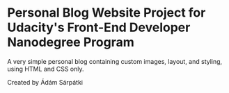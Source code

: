 # Personal Blog Website Project for Udacity's Front-End Developer Nanodegree Program

A very simple personal blog containing custom images, layout, and styling, using HTML and CSS only.

Created by Ádám Sárpátki
